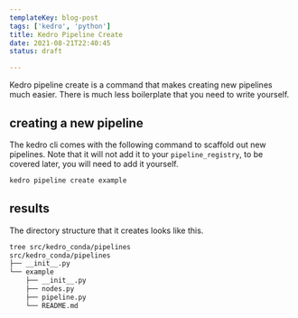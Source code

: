 ```yaml
---
templateKey: blog-post
tags: ['kedro', 'python']
title: Kedro Pipeline Create
date: 2021-08-21T22:40:45
status: draft

---
```


Kedro pipeline create is a command that makes creating new
pipelines much easier.  There is much less boilerplate that
you need to write yourself.

## creating a new pipeline

The kedro cli comes with the following command to scaffold out
new pipelines.  Note that it will not add it to your
`pipeline_registry`, to be covered later, you will need to add
it yourself.

``` bash
kedro pipeline create example
```

## results

The directory structure that it creates looks like this.

``` bash
tree src/kedro_conda/pipelines
src/kedro_conda/pipelines
├── __init__.py
└── example
    ├── __init__.py
    ├── nodes.py
    ├── pipeline.py
    └── README.md
```

